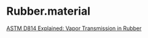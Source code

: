 # Rubber.material
[ASTM D814 Explained: Vapor Transmission in Rubber](https://youtu.be/6q--XEPAV7g)
